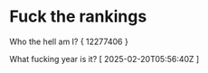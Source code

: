# Fuck the rankings

Who the hell am I?
{ 12277406 }

What fucking year is it?
[ 2025-02-20T05:56:40Z ]
